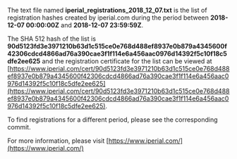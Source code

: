 The text file named **iperial_registrations_2018_12_07.txt** is the list of registration hashes created by iperial.com during the period between **2018-12-07 00:00:00Z** and **2018-12-07 23:59:59Z**.

The SHA 512 hash of the list is **90d5123fd3e3971210b63d1c515ce0e768d488ef8937e0b879a4345600f42306cdcd4866ad76a390cae3f1f114e6a456aac0976d14392f5c10f18c5dfe2ee625** and the registration certificate for the list can be viewed at [https://www.iperial.com/cert/90d5123fd3e3971210b63d1c515ce0e768d488ef8937e0b879a4345600f42306cdcd4866ad76a390cae3f1f114e6a456aac0976d14392f5c10f18c5dfe2ee625](https://www.iperial.com/cert/90d5123fd3e3971210b63d1c515ce0e768d488ef8937e0b879a4345600f42306cdcd4866ad76a390cae3f1f114e6a456aac0976d14392f5c10f18c5dfe2ee625).

To find registrations for a different period, please see the corresponding commit.

For more information, please visit [https://www.iperial.com/](https://www.iperial.com/)
